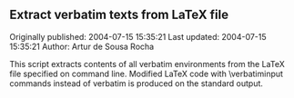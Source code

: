 ## Extract verbatim texts from LaTeX file

Originally published: 2004-07-15 15:35:21
Last updated: 2004-07-15 15:35:21
Author: Artur de Sousa Rocha

This script extracts contents of all verbatim environments from the LaTeX file specified on command line. Modified LaTeX code with \\verbatiminput commands instead of verbatim is produced on the standard output.